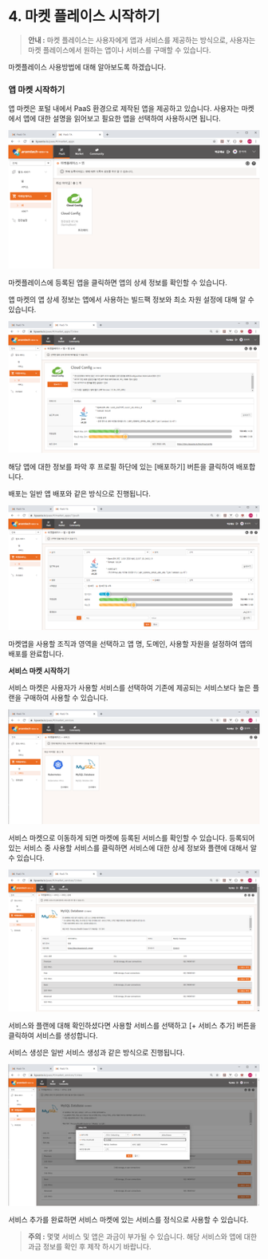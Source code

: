 # 4. 마켓 플레이스 시작하기



> **안내 :** 마켓 플레이스는 사용자에게 앱과 서비스를 제공하는 방식으로, 사용자는 마켓 플레이스에서 원하는 앱이나 서비스를 구매할 수 있습니다.

마켓플레이스 사용방법에 대해 알아보도록 하겠습니다.

### **앱 마켓 시작하기**

앱 마켓은 포털 내에서 PaaS 환경으로 제작된 앱을 제공하고 있습니다. 사용자는 마켓에서 앱에 대한 설명을 읽어보고 필요한 앱을 선택하여 사용하시면 됩니다.

![](../../.gitbook/assets/image%20%28192%29.png)

마켓플레이스에 등록된 앱을 클릭하면 앱의 상세 정보를 확인할 수 있습니다.

앱 마켓의 앱 상세 정보는 앱에서 사용하는 빌드팩 정보와 최소 자원 설정에 대해 알 수 있습니다.

![](../../.gitbook/assets/image%20%28191%29.png)

해당 앱에 대한 정보를 파악 후 프로필 하단에 있는 \[배포하기\] 버튼을 클릭하여 배포합니다.

배포는 일반 앱 배포와 같은 방식으로 진행됩니다.

![](../../.gitbook/assets/image%20%28185%29.png)

마켓앱을 사용할 조직과 영역을 선택하고 앱 명, 도메인, 사용할 자원을 설정하여 앱의 배포를 완료합니다.

**서비스 마켓 시작하기**

서비스 마켓은 사용자가 사용할 서비스를 선택하여 기존에 제공되는 서비스보다 높은 플랜을 구매하여 사용할 수 있습니다.

![](../../.gitbook/assets/image%20%28188%29.png)

서비스 마켓으로 이동하게 되면 마켓에 등록된 서비스를 확인할 수 있습니다. 등록되어 있는 서비스 중 사용할 서비스를 클릭하면 서비스에 대한 상세 정보와 플랜에 대해서 알 수 있습니다.

![](../../.gitbook/assets/image%20%28189%29.png)

서비스와 플랜에 대해 확인하셨다면 사용할 서비스를 선택하고 \[+ 서비스 추가\] 버튼을 클릭하여 서비스를 생성합니다.

서비스 생성은 일반 서비스 생성과 같은 방식으로 진행됩니다.

![](../../.gitbook/assets/image%20%28186%29.png)



서비스 추가를 완료하면 서비스 마켓에 있는 서비스를 정식으로 사용할 수 있습니다.

> **주의 :** 몇몇 서비스 및 앱은 과금이 부가될 수 있습니다. 해당 서비스와 앱에 대한 과금 정보를 확인 후 제작 하시기 바랍니다.

